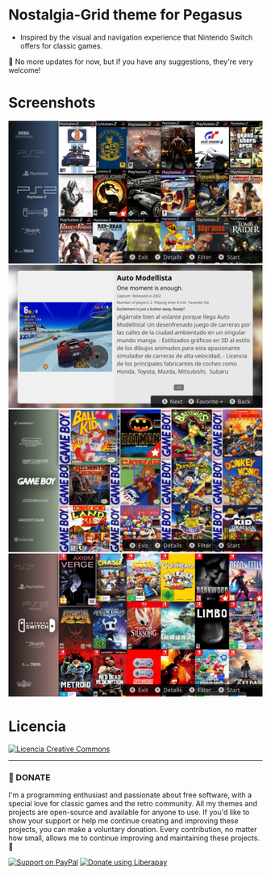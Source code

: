 # Nostalgia-Grid theme for Pegasus

- Inspired by the visual and navigation experience that Nintendo Switch offers for classic games.

📢 No more updates for now, but if you have any suggestions, they're very welcome!

# Screenshots
![screenshot](https://github.com/ZagonAb/Nostalgia-Grid/blob/7fd9ccbda9c886befa49b9fec79456bf4dd290b0/.meta/screenshots/screen0.png)
![screenshot1](https://github.com/ZagonAb/Nostalgia-Grid/blob/7fd9ccbda9c886befa49b9fec79456bf4dd290b0/.meta/screenshots/screen1.png)
![screenshot2](https://github.com/ZagonAb/Nostalgia-Grid/blob/7fd9ccbda9c886befa49b9fec79456bf4dd290b0/.meta/screenshots/screen2.png)
![screenshot3](https://github.com/ZagonAb/Nostalgia-Grid/blob/7fd9ccbda9c886befa49b9fec79456bf4dd290b0/.meta/screenshots/screen3.png)

# Licencia
<a rel="license" href="http://creativecommons.org/licenses/by-nc-sa/4.0/"><img alt="Licencia Creative Commons" style="border-width:0" src="https://i.creativecommons.org/l/by-nc-sa/4.0/88x31.png" /></a><br /><a rel="license" href="http://creativecommons.org/licenses/by-nc-sa/4.0/"></a>

----

### 💖 DONATE
I'm a programming enthusiast and passionate about free software, with a special love for classic games and the retro community. All my themes and projects are open-source and available for anyone to use. If you'd like to show your support or help me continue creating and improving these projects, you can make a voluntary donation. Every contribution, no matter how small, allows me to continue improving and maintaining these projects. 👾

[![Support on PayPal](https://img.shields.io/badge/PayPal-0070ba?style=for-the-badge)](https://paypal.me/ZagonAb)
[![Donate using Liberapay](https://liberapay.com/assets/widgets/donate.svg)](https://liberapay.com/Gonzalo/donate)
